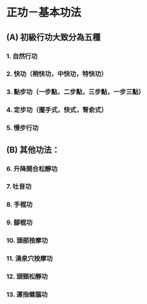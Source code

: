 # 正功－基本功法

## (A) 初級行功大致分為五種
### 1. 自然行功
### 2. 快功（稍快功，中快功，特快功）
### 3. 點步功（一步點，二步點，三步點，一步三點）
### 4. 定步功（擺手式，快式，腎俞式）
### 5. 慢步行功

## (B) 其他功法：
### 6. 升降開合松靜功
### 7. 吐音功
### 8. 手棍功 
### 9. 腳棍功
### 10. 頭部按摩功
### 11. 湧泉穴按摩功
### 12. 頭頸松靜功
### 13. 運指健腦功
